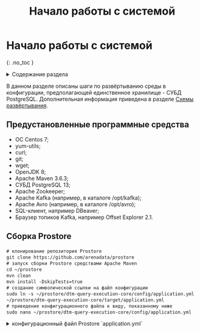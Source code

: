 ﻿---
layout: default
title: Начало работы с системой
nav_order: 2.5
has_children: false
has_toc: false
---

# Начало работы с системой
{: .no_toc }

<details markdown="block">
  <summary>
    Содержание раздела
  </summary>
  {: .text-delta }
1. TOC
{:toc}
</details>

В данном разделе описаны шаги по развёртыванию среды в конфигурации, предполагающей единственное хранилище - СУБД PostgreSQL. 
Дополнительная информация приведена в разделе [Схемы развёртывания](../maintenance/deployment_diagrams/deployment_diagrams.md).

## Предустановленные программные средства
*   OC Centos 7;
*   yum-utils;
*   curl;
*   git;
*   wget;
*   OpenJDK 8;
*   Apache Maven 3.6.3;
*   СУБД PostgreSQL 13;
*   Apache Zookeeper;
*   Apache Kafka (например, в каталоге /opt/kafka);
*   Apache Avro (например, в каталоге /opt/avro);
*   SQL-клиент, например DBeaver;
*   Браузер топиков Kafka, например Offset Explorer 2.1.

## Сборка Prostore

```plaintext
# клонирование репозитория Prostore
git clone https://github.com/arenadata/prostore
# запуск сборки Prostore средствами Apache Maven
cd ~/prostore
mvn clean
mvn install -DskipTests=true
# создание символической ссылки на файл конфигурации
sudo ln -s ~/prostore/dtm-query-execution-core/config/application.yml ~/prostore/dtm-query-execution-core/target/application.yml
# приведение конфигурационного файла к виду, показанному ниже
sudo nano ~/prostore/dtm-query-execution-core/config/application.yml
```
<details markdown="block">
  <summary>
    конфигурационный файл Prostore `application.yml`
  </summary>
  {: .text-delta }
```yml
#
# Copyright © 2021 ProStore
#
# Licensed under the Apache License, Version 2.0 (the "License");
# you may not use this file except in compliance with the License.
# You may obtain a copy of the License at
#
#    http://www.apache.org/licenses/LICENSE-2.0
#
# Unless required by applicable law or agreed to in writing, software
# distributed under the License is distributed on an "AS IS" BASIS,
# WITHOUT WARRANTIES OR CONDITIONS OF ANY KIND, either express or implied.
# See the License for the specific language governing permissions and
# limitations under the License.
#

logging:
  level:
    io.arenadata.dtm.query.execution: ${DTM_LOGGING_LEVEL:TRACE}

management:
  server:
    port: ${DTM_METRICS_PORT:8080}
  endpoints:
    enabled-by-default: ${DTM_METRICS_ENABLED:true}
    web:
      exposure:
        include: ${DTM_METRICS_SCOPE:info, health, requests}

core:
  plugins:
    active: ${CORE_PLUGINS_ACTIVE:ADP}
    category:
      mapping:
        RELATIONAL: ${DTM_CORE_PLUGINS_RELATIONAL:ADP}
        ANALYTICAL: ${DTM_CORE_PLUGINS_ANALYTICAL:ADP}
        DICTIONARY: ${DTM_CORE_PLUGINS_DICTIONARY:ADP}
        UNDEFINED: ${DTM_CORE_PLUGINS_UNDEFINED:ADP}

  http:
    port: ${DTM_CORE_HTTP_PORT:9090}
    tcpNoDelay: ${DTM_CORE_HTTP_TCP_NO_DELAY:true}
    tcpFastOpen: ${DTM_CORE_HTTP_TCP_FAST_OPEN:true}
    tcpQuickAck: ${DTM_CORE_HTTP_TCP_QUICK_ACK:true}

  env:
    name: ${DTM_NAME:test}

  matviewsync:
    periodMs: ${MATERIALIZED_VIEWS_SYNC_PERIOD_MS:5000}
    retryCount: ${MATERIALIZED_VIEWS_RETRY_COUNT:10}
    maxConcurrent: ${MATERIALIZED_VIEWS_CONCURRENT:2}

  metrics:
    isEnabled: ${DTM_CORE_METRICS_ENABLED:true}

  datasource:
    edml:
      sourceType: ${EDML_DATASOURCE:ADP}
      defaultChunkSize: ${EDML_DEFAULT_CHUNK_SIZE:1000}
      pluginStatusCheckPeriodMs: ${EDML_STATUS_CHECK_PERIOD_MS:1000}
      firstOffsetTimeoutMs: ${EDML_FIRST_OFFSET_TIMEOUT_MS:15000}
      changeOffsetTimeoutMs: ${EDML_CHANGE_OFFSET_TIMEOUT_MS:10000}
    zookeeper:
      connection-string: ${ZOOKEEPER_DS_ADDRESS:localhost}
      connection-timeout-ms: ${ZOOKEEPER_DS_CONNECTION_TIMEOUT_MS:30000}
      session-timeout-ms: ${ZOOKEEPER_DS_SESSION_TIMEOUT_MS:86400000}
      chroot: ${ZOOKEEPER_DS_CHROOT:/adtm}

  kafka:
    producer:
      property:
        key.serializer: org.apache.kafka.common.serialization.StringSerializer
        value.serializer: org.apache.kafka.common.serialization.StringSerializer
    cluster:
      zookeeper:
        connection-string: ${ZOOKEEPER_KAFKA_ADDRESS:localhost}
        connection-timeout-ms: ${ZOOKEEPER_KAFKA_CONNECTION_TIMEOUT_MS:30000}
        session-timeout-ms: ${ZOOKEEPER_KAFKA_SESSION_TIMEOUT_MS:86400000}
        chroot: ${ZOOKEEPER_KAFKA_CHROOT:}
    admin:
      inputStreamTimeoutMs: ${KAFKA_INPUT_STREAM_TIMEOUT_MS:2000}
    status.event.publish:
      enabled: ${KAFKA_STATUS_EVENT_ENABLED:false}
    statusMonitor:
      statusUrl: ${STATUS_MONITOR_URL:http://localhost:9095/status}
      versionUrl: ${STATUS_MONITOR_VERSION_URL:http://localhost:9095/versions}

  vertx:
    blocking-stacktrace-time: ${DTM_VERTX_BLOCKING_STACKTRACE_TIME:1}
    pool:
      worker-pool: ${DTM_CORE_WORKER_POOL_SIZE:20}
      event-loop-pool: ${DTM_CORE_EVENT_LOOP_POOL_SIZE:20}
      task-pool: ${DTM_CORE_TASK_POOL_SIZE:20}
      task-timeout: ${DTM_CORE_TASK_TIMEOUT:86400000}

  cache:
    initialCapacity: ${CACHE_INITIAL_CAPACITY:100000}
    maximumSize: ${CACHE_MAXIMUM_SIZE:100000}
    expireAfterAccessMinutes: ${CACHE_EXPIRE_AFTER_ACCESS_MINUTES:99960}

  delta:
    rollback-status-calls-ms: ${DELTA_ROLLBACK_STATUS_CALLS_MS:2000}

adp:
  datasource:
    user: ${ADP_USERNAME:dtm}
    password: ${ADP_PASS:dtm}
    host: ${ADP_HOST:localhost}
    port: ${ADP_PORT:5432}
    poolSize: ${ADP_MAX_POOL_SIZE:3}
    executorsCount: ${ADP_EXECUTORS_COUNT:3}
    fetchSize: ${ADP_FETCH_SIZE:1000}
    preparedStatementsCacheMaxSize: ${ADP_PREPARED_CACHE_MAX_SIZE:256}
    preparedStatementsCacheSqlLimit: ${ADP_PREPARED_CACHE_SQL_LIMIT:2048}
    preparedStatementsCache: ${ADP_PREPARED_CACHE:true}

  mppw:
    restStartLoadUrl: ${ADP_REST_START_LOAD_URL:http://localhost:8096/newdata/start}
    restStopLoadUrl: ${ADP_REST_STOP_LOAD_URL:http://localhost:8096/newdata/stop}
    restVersionUrl: ${ADP_MPPW_CONNECTOR_VERSION_URL:http://localhost:8096/versions}
    kafkaConsumerGroup: ${ADP_KAFKA_CONSUMER_GROUP:adp-load}

  mppr:
    restLoadUrl: ${ADP_MPPR_QUERY_URL:http://localhost:8094/query}
    restVersionUrl: ${ADP_MPPR_CONNECTOR_VERSION_URL:http://localhost:8094/versions}
```
</details>

Далее конфигурационный файл `application.yml` обозначается термином "конфигурация Prostore".


## Настройка СУБД Postgres

```plaintext
# создание в СУБД Postgres SUPERUSER-пользователя c именем и паролем,
# указанными в конфигурации Prostore
# (значения параметров (adp:datasource:user) и (adp:datasource:password) соответственно)
cd /
sudo -u postgres psql -c 'CREATE ROLE dtm WITH LOGIN SUPERUSER'
sudo -u postgres psql -c "ALTER ROLE dtm WITH PASSWORD 'dtm'"
# создание базы данных с именем test, указанным в конфигурации Prostore (env: name)
sudo -u postgres psql -c 'CREATE DATABASE test'
# перезапуск сервиса Postgresql
sudo systemctl reload postgresql-13
```
## Сборка и установка коннектора Kafka-Postgres

```plaintext
# клонирование репозитория kafka-postgres-connector
git clone https://github.com/arenadata/kafka-postgres-connector
# запуск сборки коннектора kafka-postgres средствами Apache Maven
cd ~/kafka-postgres-connector
mvn clean
mvn install -DskipTests=true
# приведение конфигурационных файлов kafka-postgres-writer и kafka-postgres-reader к виду,
# показанному ниже, чтобы значения параметров совпадали со значениями соответствующих параметров конфигурации Prostore
# datasource: postgres: database ~ env: name,
# datasource: postgres: user     ~ adp: datasource: user,
# datasource: postgres: password ~ adp: datasource: password,
# datasource: postgres: hosts    ~ adp: datasource: host, adp: datasource: port
sudo nano ~/kafka-postgres-connector/kafka-postgres-writer/src/main/resources/application-default.yml
sudo nano ~/kafka-postgres-connector/kafka-postgres-reader/src/main/resources/application-default.yml
# создание символических ссылок на файлы конфигурации
sudo ln -s ~/kafka-postgres-connector/kafka-postrges-writer/src/main/resources/application-default.yml ~/kafka-postgres-connector/kafka-postrges-writer/target/application-default.yml
sudo ln -s ~/kafka-postgres-connector/kafka-postrges-reader/src/main/resources/application-default.yml ~/kafka-postgres-connector/kafka-postrges-reader/target/application-default.yml
```
<details markdown="block">
  <summary>
    конфигурационный файл kafka-postgres-writer `application-default.yml`
  </summary>
  {: .text-delta }
```yml
logging:
  level:
    io.arenadata.kafka: ${LOG_LEVEL:DEBUG}
    org.apache.kafka: ${KAFKA_LOG_LEVEL:INFO}

http:
  port: ${SERVER_PORT:8096}

vertx:
  pools:
    eventLoopPoolSize: ${VERTX_EVENT_LOOP_SIZE:12}
    workersPoolSize: ${VERTX_WORKERS_POOL_SIZE:32}
  verticle:
    query:
      instances: ${QUERY_VERTICLE_INSTANCES:12}
    insert:
      poolSize: ${INSERT_WORKER_POOL_SIZE:32}
      insertPeriodMs: ${INSERT_PERIOD_MS:1000}
      batchSize: ${INSERT_BATCH_SIZE:500}
    consumer:
      poolSize: ${KAFKA_CONSUMER_WORKER_POOL_SIZE:32}
      maxFetchSize: ${KAFKA_CONSUMER_MAX_FETCH_SIZE:10000}
    commit:
      poolSize: ${KAFKA_COMMIT_WORKER_POOL_SIZE:1}
      commitPeriodMs: ${KAFKA_COMMIT_WORKER_COMMIT_PERIOD_MS:1000}

client:
  kafka:
    consumer:
      checkingTimeoutMs: ${KAFKA_CHECKING_TIMEOUT_MS:10000}
      responseTimeoutMs: ${KAFKA_RESPONSE_TIMEOUT_MS:10000}
      consumerSize: ${KAFKA_CONSUMER_SIZE:10}
      closeConsumersTimeout: ${KAFKA_CLOSE_CONSUMER_TIMEOUT:15000}
      property:
        bootstrap.servers: ${KAFKA_BOOTSTRAP_SERVERS:kafka.host:9092}
        group.id: ${KAFKA_CONSUMER_GROUP_ID:postgres-query-execution}
        auto.offset.reset: ${KAFKA_AUTO_OFFSET_RESET:earliest}
        enable.auto.commit: ${KAFKA_AUTO_COMMIT:false}
        auto.commit.interval.ms: ${KAFKA_AUTO_INTERVAL_MS:1000}

datasource:
  postgres:
    database: ${POSTGRES_DB_NAME:test}
    user: ${POSTGRES_USERNAME:dtm}
    password: ${POSTGRES_PASS:dtm}
    hosts: ${POSTGRES_HOSTS:localhost:5432}
    poolSize: ${POSTGRES_POOLSIZE:10}
    preparedStatementsCacheMaxSize: ${POSTGRES_CACHE_MAX_SIZE:256}
    preparedStatementsCacheSqlLimit: ${POSTGRES_CACHE_SQL_LIMIT:2048}
    preparedStatementsCache: ${POSTGRES_CACHE:true}
```
</details>

<details markdown="block">
  <summary>
    конфигурационный файл kafka-postgres-reader `application-default.yml`
  </summary>
  {: .text-delta }
```yml
logging:
  level:
    io.arenadata.kafka: ${LOG_LEVEL:DEBUG}
    org.apache.kafka: ${KAFKA_LOG_LEVEL:INFO}

http:
  port: ${SERVER_PORT:8094}

vertx:
  pools:
    eventLoopPoolSize: ${VERTX_EVENT_LOOP_SIZE:12}
    workersPoolSize: ${VERTX_WORKERS_POOL_SIZE:32}
  verticle:
    query:
      instances: ${QUERY_VERTICLE_INSTANCES:12}

datasource:
  postgres:
    database: ${POSTGRES_DB_NAME:test}
    user: ${POSTGRES_USERNAME:dtm}
    password: ${POSTGRES_PASS:dtm}
    hosts: ${POSTGRES_HOSTS:localhost:5432}
    poolSize: ${POSTGRES_POOLSIZE:10}
    preparedStatementsCacheMaxSize: ${POSTGRES_CACHE_MAX_SIZE:256}
    preparedStatementsCacheSqlLimit: ${POSTGRES_CACHE_SQL_LIMIT:2048}
    preparedStatementsCache: ${POSTGRES_CACHE:true}
    fetchSize: ${POSTGRES_FETCH_SIZE:1000}

kafka:
  client:
    property:
      key.serializer: org.apache.kafka.common.serialization.ByteArraySerializer
      value.serializer: org.apache.kafka.common.serialization.ByteArraySerializer
```
</details>
## Запуск сервисов Apache Zookeeper и Apache Kafka

```plaintext
# запуск одного экземпляра сервера ZooKeeper, если он еще не запущен
sudo systemctl start zookeeper
# запуск сервера Kafka и проверка его состояния
sudo systemctl start kafka
sudo systemctl status kafka
```
## Запуск коннектора Kafka-Postgres

```plaintext
# запуск kafka-postgres-writer в отдельном окне терминала 
cd ~/kafka-postgres-connector/kafka-postgres-writer/target
java -Dspring.profiles.active=default -jar kafka-postgres-writer-<version>.jar
# запуск kafka-postgres-reader в отдельном окне терминала
cd ~/kafka-postgres-connector/kafka-postgres-reader/target
java -Dspring.profiles.active=default -jar kafka-postgres-reader-<version>.jar
```
## Запуск службы dtm-status-monitor

```plaintext
# создание символической ссылки на файл конфигурации dtm-status-monitor
sudo ln -s ~/prostore/dtm-status-monitor/src/main/resources/application.yml ~/prostore/dtm-status-monitor/target/application.yml
# запуск dtm-status-monitor в отдельном окне терминала с указанием порта, заданного в конфигурации Prostore (core:kafka:statusMonitor)
cd ~/prostore/dtm-status-monitor/target
java -Dspring.profiles.active=default -Dserver.port=9095 -jar dtm-status-monitor-<version>.jar
```
## Запуск Prostore

```plaintext
# запуск файла dtm-query-execution-core-<version>.jar (например, dtm-query-execution-core-5.1.0.jar)
cd ~/prostore/dtm-query-execution-core/target
java -jar dtm-query-execution-core-<version>.jar
```
## Подключение к Prostore с помощью SQL-клиента

Порядок подключения описан в разделе [Подключение с помощью SQL-клиента](../working_with_system/connection/connection_via_sql_client/connection_via_sql_client.md).


## Демонстрационный сценарий

### Создание необходимых логических сущностей

```sql
-- создание логической базы данных
CREATE DATABASE sales;
-- выбор логической БД по умолчанию
USE sales;
-- создание логической таблицы в БД sales
CREATE TABLE sales (
  identification_number INT NOT NULL,
  transaction_date TIMESTAMP NOT NULL,
  product_code VARCHAR(256) NOT NULL,
  product_units INT NOT NULL,
  store_id INT NOT NULL,
  description VARCHAR(256),
  PRIMARY KEY (identification_number)
)
DISTRIBUTED BY (identification_number);
-- создание внешней таблицы загрузки
CREATE UPLOAD EXTERNAL TABLE sales_ext_upload (
  identification_number INT,
  transaction_date TIMESTAMP,
  product_code VARCHAR(256),
  product_units INT,
  store_id INT,
  description VARCHAR(256)
)
LOCATION  'kafka://localhost:2181/salesTopic'
FORMAT 'AVRO'
MESSAGE_LIMIT 1000;
-- создание логического представления stores_by_sold_products
CREATE VIEW stores_by_sold_products AS
  SELECT store_id, SUM(product_units) AS product_amount
  FROM sales.sales
  GROUP BY store_id
  ORDER BY product_amount DESC
  LIMIT 30;
-- создание внешней таблицы выгрузки в топик Kafka "salesTopicOut"
CREATE DOWNLOAD EXTERNAL TABLE sales.sales_ext_download (
  identification_number INT,
  transaction_date TIMESTAMP,
  product_code VARCHAR(256),
  product_units INT,
  store_id INT,
  description VARCHAR(256)
)
LOCATION  'kafka://localhost:2181/salesTopicOut'
FORMAT 'AVRO'
CHUNK_SIZE 1000;
```
### Создание топика Kafka для последующей загрузки данных
Создание топика Kafka "salesTopic" с помощью программы Offset Explorer (Kafka tool) или в терминале:

```plaintext
cd /opt/kafka/bin
bash kafka-topics.sh --create --replication-factor 1 --partitions 1 --topic salesTopic --zookeeper localhost:2181
```
![](create_Topic_Offset_Explorer.png)
{: .figure-center}
*Создание топика Kafka с помощью программы Offset Explorer 2.1.*
{: .figure-caption-center}

### Создание бинарного avro-файла kafka_upload_sales.avro из avro-схемы и данных

<details markdown="block">
  <summary>
    JSON-файл avro-схемы `kafka_upload_sales.avsc`
  </summary>
  {: .text-delta }
```json
{
  "name": "sales",
  "namespace": "sales",
  "type": "record",
  "fields": [
    {
	  "name": "identification_number",
	  "type": "long"
    },
    {
      "name": "transaction_date",
	  "type": {
	    "type": "long",
	    "logicalType": "timestamp-micros"
	  }	
    },
    {
	  "name": "product_code",
	  "type": "string"
    },
    {
	  "name": "product_units",
	  "type": "long"
    },
    {
	  "name": "store_id",
	  "type": "long"
    },
    {
	  "name": "description",
	  "type": "string"
    },
    {
	  "name": "sys_op",
	  "type": "int"
    }
  ]
}
```
</details>

<details markdown="block">
  <summary>
    JSON-файл данных `kafka_upload_sales.json`
  </summary>
  {: .text-delta }
```json
{
  "identification_number": 1000111,
  "transaction_date": 1614269474000000,
  "product_code": "ABC102101",
  "product_units": 2,
  "store_id": 1000012345,
  "description": "Покупка по акции 1+1",
  "sys_op": 0
}
{
  "identification_number": 1000112,
  "transaction_date": 1614334214000000,
  "product_code": "ABC102001",
  "product_units": 1,
  "store_id": 1000000123,
  "description": "Покупка без акций",
  "sys_op": 0
}
{
  "identification_number": 1000020,
  "transaction_date": 1614636614000000,
  "product_code": "ABC102010",
  "product_units": 4,
  "store_id": 1000000123,
  "description": "Покупка по акции 1+1",
  "sys_op": 0
}
```
</details>

<details markdown="block">
  <summary>
    бинарный AVRO-файл `kafka_upload_sales.avro`
  </summary>
  {: .text-delta } 
[сохранить](./kafka_upload_sales.avro) бинарный файл
</details>

### Задание конфигурации топика Kafka

![](config_Topic_Offset_Explorer.png)
{: .figure-center}
*Конфигурация топика Kafka, которая не использует поле ключа*
{: .figure-caption-center}
### Загрузка avro-файла kafka_upload_sales.avro

Загрузка avro-файла kafka_upload_sales.avro в поле “значение” топика Kafka "salesTopic" с помощью программы Offset Explorer 2.1:

![](load_Topic_Offset_Explorer.png)
{: .figure-center}
*Загрузка avro-файла в топик Kafka*
{: .figure-caption-center}

 

### Загрузка данных

```sql
-- открытие новой (горячей) дельты
BEGIN DELTA;
-- запуск загрузки данных в логическую таблицу sales
INSERT INTO sales SELECT * FROM sales.sales_ext_upload;
-- закрытие дельты (фиксация изменений)
COMMIT DELTA;
```
### Вставка данных

```sql
-- открытие новой (горячей) дельты
BEGIN DELTA;
-- запуск вставки данных в логическую таблицу sales
UPSERT INTO sales.sales
(identification_number, transaction_date, product_code, product_units, store_id, description)
VALUES
(2000111, '2020-05-01 13:14:16', 'ABC202010', 7, 1000000123, 'Покупка без акций'),
(2000112, '2020-05-02 16:13:17', 'ABC202011', 11, 1000000456, 'Покупка без акций'),
(2000113, '2020-05-03 21:15:17', 'ABC202012', 5, 1000000789, 'Покупка без акций'),
(2000114, '2020-05-04 23:03:13', 'ABC202013', 7, 1000000123, 'Покупка без акций'),
(2000115, '2020-05-05 14:10:21', 'ABC202014', 21, 1000000623, 'Покупка без акций'),
(2000116, '2020-06-12 08:43:56', 'ABC202015', 32, 1000000987, 'Покупка без акций');
-- закрытие дельты (фиксация изменений)
COMMIT DELTA;
```
### Выборка данных

```sql
-- запрос с неявным указанием столбцов и ключевым словом WHERE
SELECT * FROM sales.sales
WHERE store_id = 1000000123;
-- запрос с агрегацией, группировкой и сортировкой данных, а также выбором первых 5 строк
SELECT s.store_id, SUM(s.product_units) AS product_amount
FROM sales.sales AS s
GROUP BY (s.store_id)
ORDER BY product_amount DESC
LIMIT 5;
-- запрос к логическому представлению stores_by_sold_products
SELECT * from stores_by_sold_products;
```
### Выгрузка в топик Kafka

```sql
-- запуск выгрузки данных из логической таблицы sales
INSERT INTO sales_ext_download 
SELECT * FROM sales WHERE product_units > 2;
```
### Удаление логических сущностей

```sql
-- удаление внешней таблицы загрузки
DROP UPLOAD EXTERNAL TABLE sales_ext_upload;
-- удаление логического представления stores_by_sold_products
DROP VIEW stores_by_sold_products;
-- удаление внешней таблицы выгрузки
DROP DOWNLOAD EXTERNAL TABLE sales_ext_download;
-- удаление логической таблицы из всех СУБД
DROP TABLE sales.sales;
-- удаление логической базы данных
DROP DATABASE sales;
```


